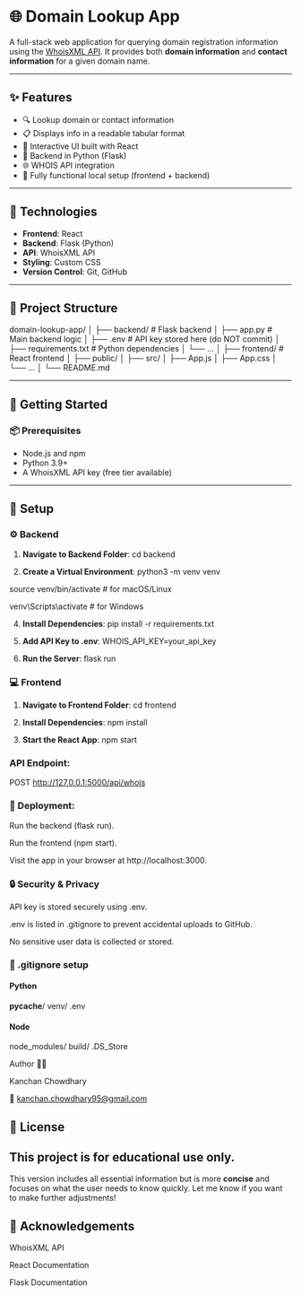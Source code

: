 # 🌐 Domain Lookup App

A full-stack web application for querying domain registration information using the [WhoisXML API](https://whois.whoisxmlapi.com/). It provides both **domain information** and **contact information** for a given domain name.


---

## ✨ Features

- 🔍 Lookup domain or contact information
- 📋 Displays info in a readable tabular format
- 🎨 Interactive UI built with React
- 🔧 Backend in Python (Flask)
- 🌐 WHOIS API integration
- 📁 Fully functional local setup (frontend + backend)

---

## 🔧 Technologies

- **Frontend**: React
- **Backend**: Flask (Python)
- **API**: WhoisXML API
- **Styling**: Custom CSS
- **Version Control**: Git, GitHub

---

## 📁 Project Structure

domain-lookup-app/
│
├── backend/ # Flask backend
│ ├── app.py # Main backend logic
│ ├── .env # API key stored here (do NOT commit)
│ ├── requirements.txt # Python dependencies
│ └── ...
│
├── frontend/ # React frontend
│ ├── public/
│ ├── src/
│ ├── App.js
│ ├── App.css
│ └── ...
│
└── README.md

---

## 🚀 Getting Started

### 📦 Prerequisites

- Node.js and npm
- Python 3.9+
- A WhoisXML API key (free tier available)

---


## 📂 Setup

### ⚙️ Backend

1. **Navigate to Backend Folder**:
cd backend

2. **Create a Virtual Environment**:
python3 -m venv venv

source venv/bin/activate  # for macOS/Linux

venv\Scripts\activate     # for Windows

4. **Install Dependencies**:
pip install -r requirements.txt


5. **Add API Key to .env**:
WHOIS_API_KEY=your_api_key

6. **Run the Server**:
flask run

### 💻 Frontend

1. **Navigate to Frontend Folder**:
cd frontend

2. **Install Dependencies**:
npm install

3. **Start the React App**:
npm start



### API Endpoint:
POST http://127.0.0.1:5000/api/whois


### 📝 Deployment:

Run the backend (flask run).

Run the frontend (npm start).

Visit the app in your browser at http://localhost:3000.


### 🔒 Security & Privacy
API key is stored securely using .env.

.env is listed in .gitignore to prevent accidental uploads to GitHub.

No sensitive user data is collected or stored.



### 🚫 .gitignore setup

#### Python
__pycache__/
venv/
.env

#### Node
node_modules/
build/
.DS_Store


Author 👩‍💻 

Kanchan Chowdhary

📧 kanchan.chowdhary95@gmail.com


## 📜 License
This project is for educational use only.
---

This version includes all essential information but is more **concise** and focuses on what the user needs to know quickly. Let me know if you want to make further adjustments!

## 🙌 Acknowledgements

WhoisXML API

React Documentation

Flask Documentation


